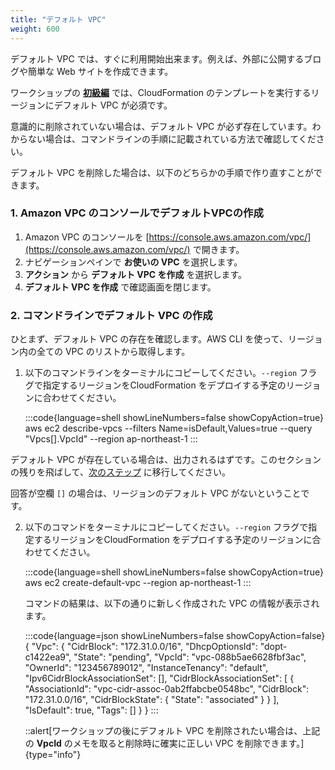 ```yaml
---
title: "デフォルト VPC"
weight: 600
---
```


デフォルト VPC では、すぐに利用開始出来ます。例えば、外部に公開するブログや簡単な Web サイトを作成できます。

ワークショップの **[初級編](../../Basics)** では、CloudFormation のテンプレートを実行するリージョンにデフォルト VPC が必須です。

意識的に削除されていない場合は、デフォルト VPC が必ず存在しています。わからない場合は、コマンドラインの手順に記載されている方法で確認してください。

デフォルト VPC を削除した場合は、以下のどちらかの手順で作り直すことができます。

### 1. Amazon VPC のコンソールでデフォルトVPCの作成

1. Amazon VPC のコンソールを [https://console.aws.amazon.com/vpc/](https://console.aws.amazon.com/vpc/) で開きます。
1. ナビゲーションペインで **お使いの VPC** を選択します。
1. **アクション** から **デフォルト VPC を作成** を選択します。
1. **デフォルト VPC を作成** で確認画面を閉じます。

### 2. コマンドラインでデフォルト VPC の作成

ひとまず、デフォルト VPC の存在を確認します。AWS CLI を使って、リージョン内の全ての VPC のリストから取得します。

1. 以下のコマンドラインをターミナルにコピーしてください。`--region` フラグで指定するリージョンをCloudFormation をデプロイする予定のリージョンに合わせてください。

   :::code{language=shell showLineNumbers=false showCopyAction=true}
    aws ec2 describe-vpcs --filters Name=isDefault,Values=true --query "Vpcs[].VpcId" --region ap-northeast-1
    :::

デフォルト VPC が存在している場合は、出力されるはずです。このセクションの残りを飛ばして、[次のステップ](../../Basics) に移行してください。

回答が空欄 `[]` の場合は、リージョンのデフォルト VPC がないということです。

2. 以下のコマンドをターミナルにコピーしてください。`--region` フラグで指定するリージョンをCloudFormation をデプロイする予定のリージョンに合わせてください。

   :::code{language=shell showLineNumbers=false showCopyAction=true}
    aws ec2 create-default-vpc --region ap-northeast-1
    :::

    コマンドの結果は、以下の通りに新しく作成された VPC の情報が表示されます。

   :::code{language=json showLineNumbers=false showCopyAction=false}
    {
        "Vpc": {
            "CidrBlock": "172.31.0.0/16",
            "DhcpOptionsId": "dopt-c1422ea9",
            "State": "pending",
            "VpcId": "vpc-088b5ae6628fbf3ac",
            "OwnerId": "123456789012",
            "InstanceTenancy": "default",
            "Ipv6CidrBlockAssociationSet": [],
            "CidrBlockAssociationSet": [
                {
                    "AssociationId": "vpc-cidr-assoc-0ab2ffabcbe0548bc",
                    "CidrBlock": "172.31.0.0/16",
                    "CidrBlockState": {
                        "State": "associated"
                    }
                }
            ],
            "IsDefault": true,
            "Tags": []
        }
    }
    :::

   ::alert[ワークショップの後にデフォルト VPC を削除されたい場合は、上記の **VpcId** のメモを取ると削除時に確実に正しい VPC を削除できます。]{type="info"}
